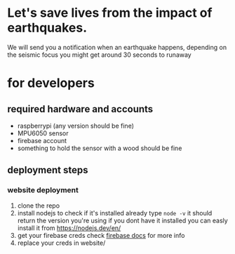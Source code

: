 # Let's save lives from the impact of earthquakes.
We will send you a notification when an earthquake happens, depending on the seismic focus you might get around 30 seconds to runaway
# for developers
## required hardware and accounts
- raspberrypi (any version should be fine)
- MPU6050 sensor
- firebase account 
- something to hold the sensor with a wood should be fine
## deployment steps
### website deployment
1. clone the repo
2. install nodejs
to check if it's installed already type `node -v` it should return the version you're using
if you dont have it installed you can easly install it from
https://nodejs.dev/en/
3. get your firebase creds
check [firebase docs](https://firebase.google.com/docs/web/setup#add-sdk-and-initialize) for more info
4. replace your creds in website/

